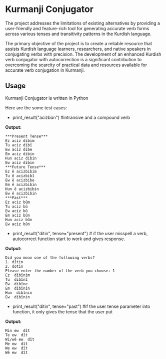 # Kurmanji Conjugator
The project addresses the limitations of existing alternatives by providing a user-friendly and feature-rich tool for generating accurate verb forms across various tenses and transitivity patterns in the Kurdish language.

The primary objective of the project is to create a reliable resource that assists Kurdish language learners, researchers, and native speakers in conjugating verbs with precision. The development of an enhanced Kurdish verb conjugator with autocorrection is a significant contribution to overcoming the scarcity of practical data and resources available for accurate verb conjugation in Kurmanji.

## Usage
Kurmanji Conjugator is written in Python

Here are the some test cases:

- print_result("acizbûn") #intransive and a compound verb

**Output:**
```
***Present Tense***
Ez aciz dibim
Tu aciz dibî
Ew aciz dibe
Em aciz dibin
Hun aciz dibin
Ew aciz dibin
***Future Tense***
Ez ê acizbibim
Tu ê acizbibî
Ew ê acizbibe
Em ê acizbibin
Hun ê acizbibin
Ew ê acizbibin
***Past***
Ez aciz bûm
Tu aciz bû
Ew aciz bû
Em aciz bûn
Hun aciz bûn
Ew aciz bûn
```

- print_result("ditin", tense="present") # if the user misspell a verb, autocorrect function start to work and gives response.

**Output:**
```
Did you mean one of the following verbs?
1. dîtin
2. dotin
Please enter the number of the verb you choose: 1
Ez  dibînim
Tu  dibînî
Ew  dibîne
Em  dibînin
Hun  dibînin
Ew  dibînin
```

- print_result("dîtin", tense="past") #if the user tense parameter into function, it only gives the tense that the user put  

**Output:**
```
Min ew  dît
Te ew  dît
Wi/wê ew  dît
Me ew  dît
We ew  dît
Wê ew  dît
```
